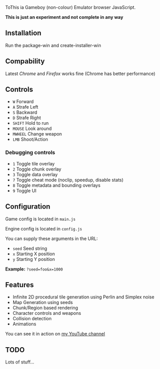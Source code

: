 ToThis ia Gameboy (non-colour) Emulator browser JavaScript.

**This is just an experiment and not complete in any way**

## Installation
Run the package-win and create-installer-win

## Compability
Latest _Chrome_ and _Firefox_ works fine (Chrome has better performance)

## Controls
* `W` Forward
* `A` Strafe Left
* `S` Backward
* `D` Strafe Right
* `SHIFT` Hold to run
* `MOUSE` Look around
* `MWHEEL` Change weapon
* `LMB` Shoot/Action

### Debugging controls
* `1` Toggle tile overlay
* `2` Toggle chunk overlay
* `3` Toggle data overlay
* `7` Toggle cheat mode (noclip, speedup, disable stats)
* `8` Toggle metadata and bounding overlays
* `9` Toggle UI

## Configuration

Game config is located in `main.js`

Engine config is located in `config.js`

You can supply these arguments in the URL:
* `seed` Seed string
* `x` Starting X position
* `y` Starting Y position

**Example:** `?seed=foo&x=1000`

## Features
* Infinite 2D procedural tile generation using Perlin and Simplex noise
* Map Generation using seeds
* Chunk/Region based rendering
* Character controls and weapons
* Collision detection
* Animations

You can see it in action on <a href="http://www.youtube.com/watch?v=PRamnpPCHKI">my YouTube channel</a><br />

## TODO
Lots of stuff...
